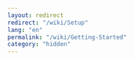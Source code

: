 ```yaml
---
layout: redirect
redirect: "/wiki/Setup"
lang: "en"
permalink: "/wiki/Getting-Started"
category: "hidden"
---
```


